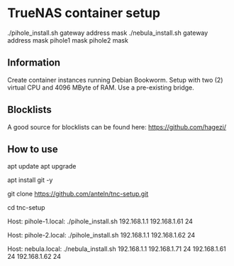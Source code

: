 # TrueNAS container setup

./pihole_install.sh gateway address mask
./nebula_install.sh gateway address mask pihole1 mask pihole2 mask

## Information

Create container instances running Debian Bookworm.
Setup with two (2) virtual CPU and 4096 MByte of RAM.
Use a pre-existing bridge.

## Blocklists

A good source for blocklists can be found here: <https://github.com/hagezi/>

## How to use

apt update
apt upgrade

apt install git -y

git clone <https://github.com/anteln/tnc-setup.git>

cd tnc-setup

Host: pihole-1.local:
./pihole_install.sh 192.168.1.1 192.168.1.61 24

Host: pihole-2.local:
./pihole_install.sh 192.168.1.1 192.168.1.62 24

Host: nebula.local:
./nebula_install.sh 192.168.1.1 192.168.1.71 24 192.168.1.61 24 192.168.1.62 24
